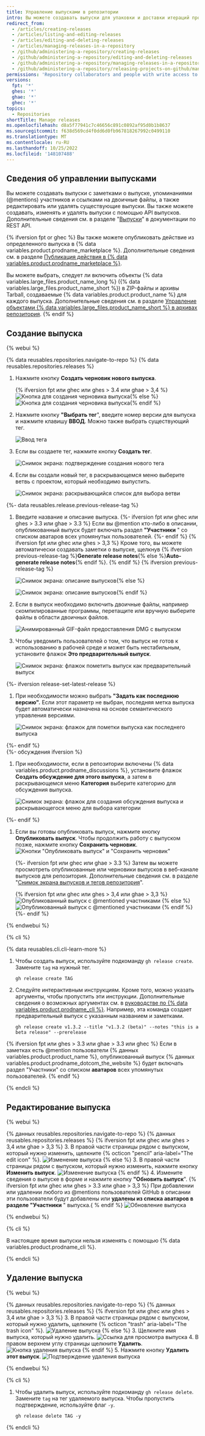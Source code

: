 ```yaml
---
title: Управление выпусками в репозитории
intro: Вы можете создавать выпуски для упаковки и доставки итераций проекта пользователям.
redirect_from:
  - /articles/creating-releases
  - /articles/listing-and-editing-releases
  - /articles/editing-and-deleting-releases
  - /articles/managing-releases-in-a-repository
  - /github/administering-a-repository/creating-releases
  - /github/administering-a-repository/editing-and-deleting-releases
  - /github/administering-a-repository/managing-releases-in-a-repository
  - /github/administering-a-repository/releasing-projects-on-github/managing-releases-in-a-repository
permissions: 'Repository collaborators and people with write access to a repository can create, edit, and delete a release.'
versions:
  fpt: '*'
  ghes: '*'
  ghae: '*'
  ghec: '*'
topics:
  - Repositories
shortTitle: Manage releases
ms.openlocfilehash: d8a5f77941c7c46656c891c0892af95d0b1b8637
ms.sourcegitcommit: f638d569cd4f0dd6d0fb967818267992c0499110
ms.translationtype: MT
ms.contentlocale: ru-RU
ms.lasthandoff: 10/25/2022
ms.locfileid: '148107488'
---
```

## Сведения об управлении выпусками

Вы можете создавать выпуски с заметками о выпуске, упоминаниями (@mentions) участников и ссылками на двоичные файлы, а также редактировать или удалять существующие выпуски. Вы также можете создавать, изменять и удалять выпуски с помощью API выпусков. Дополнительные сведения см. в разделе "[Выпуски](/rest/releases/releases)" в документации по REST API.

{% ifversion fpt or ghec %} Вы также можете опубликовать действие из определенного выпуска в {% data variables.product.prodname_marketplace %}. Дополнительные сведения см. в разделе [Публикация действия в {% data variables.product.prodname_marketplace %}](/actions/creating-actions/publishing-actions-in-github-marketplace).

Вы можете выбрать, следует ли включить объекты {% data variables.large_files.product_name_long %} ({% data variables.large_files.product_name_short %}) в ZIP-файлы и архивы Tarball, создаваемые {% data variables.product.product_name %} для каждого выпуска. Дополнительные сведения см. в разделе [Управление объектами {% data variables.large_files.product_name_short %} в архивах репозитория](/github/administering-a-repository/managing-git-lfs-objects-in-archives-of-your-repository).
{% endif %}

## Создание выпуска

{% webui %}

{% data reusables.repositories.navigate-to-repo %} {% data reusables.repositories.releases %}
1. Нажмите кнопку **Создать черновик нового выпуска**.

   {% ifversion fpt или ghec или ghes > 3.4 или ghae > 3,4 %}![Кнопка для создания черновика выпуска](/assets/images/help/releases/draft-release-button-with-search.png){% else %}![Кнопка для создания черновика выпуска](/assets/images/help/releases/draft_release_button.png){% endif %}
1. Нажмите кнопку **"Выбрать тег**", введите номер версии для выпуска и нажмите клавишу **ВВОД**. Можно также выбрать существующий тег.

   ![Ввод тега](/assets/images/help/releases/releases-tag-create.png)
1. Если вы создаете тег, нажмите кнопку **Создать тег**.

   ![Снимок экрана: подтверждение создания нового тега](/assets/images/help/releases/releases-tag-create-confirm.png)
   
1. Если вы создали новый тег, в раскрывающемся меню выберите ветвь с проектом, который необходимо выпустить.

   
   ![Снимок экрана: раскрывающийся список для выбора ветви](/assets/images/help/releases/releases-choose-branch.png)

   

{%- data reusables.release.previous-release-tag %}
1. Введите название и описание выпуска.
   {%- ifversion fpt или ghec или ghes > 3.3 или ghae > 3.3 %} Если вы @mention кто-либо в описании, опубликованный выпуск будет включать раздел **"Участники** " со списком аватаров всех упомянутых пользователей.
   {%- endif %} {% ifversion fpt или ghec или ghes > 3,3 %} Кроме того, вы можете автоматически создавать заметки о выпуске, щелкнув {% ifversion previous-release-tag %}**Generate release notes**{% else %}**Auto-generate release notes**{% endif %}. {% endif %} {% ifversion previous-release-tag %}

   ![Снимок экрана: описание выпусков](/assets/images/help/releases/releases_description_auto.png){% else %}

   ![Снимок экрана: описание выпусков](/assets/images/enterprise/3.5/releases/releases_description_auto.png){% endif %}

1. Если в выпуск необходимо включить двоичные файлы, например скомпилированные программы, перетащите или вручную выберите файлы в области двоичных файлов.

   ![Анимированный GIF-файл предоставления DMG с выпуском](/assets/images/help/releases/releases_adding_binary.gif)

1. Чтобы уведомить пользователей о том, что выпуск не готов к использованию в рабочей среде и может быть нестабильным, установите флажок **Это предварительный выпуск**.

   ![Снимок экрана: флажок пометить выпуск как предварительный выпуск](/assets/images/help/releases/prerelease_checkbox.png)

{%- ifversion release-set-latest-release %} 
1. При необходимости можно выбрать **"Задать как последнюю версию".** Если этот параметр не выбран, последняя метка выпуска будет автоматически назначена на основе семантического управления версиями.

   ![Снимок экрана: флажок для пометки выпуска как последнего выпуска](/assets/images/help/releases/latest-release-checkbox.png)

{%- endif %}  
{%- обсуждения ifversion %}
1. При необходимости, если в репозитории включены {% data variables.product.prodname_discussions %}, установите флажок **Создать обсуждение для этого выпуска**, а затем в раскрывающемся меню **Категория** выберите категорию для обсуждения выпуска.

   ![Снимок экрана: флажок для создания обсуждения выпуска и раскрывающегося меню для выбора категории](/assets/images/help/releases/create-release-discussion.png)

{%- endif %}
1. Если вы готовы опубликовать выпуск, нажмите кнопку **Опубликовать выпуск**. Чтобы продолжить работу с выпуском позже, нажмите кнопку **Сохранить черновик**.
   ![Кнопки "Опубликовать выпуск" и "Сохранить черновик"](/assets/images/help/releases/release_buttons.png)

   {%- ifversion fpt или ghec или ghae > 3.3 %} Затем вы можете просмотреть опубликованные или черновики выпусков в веб-канале выпусков для репозитория. Дополнительные сведения см. в разделе "[Снимок экрана выпусков и тегов репозитория](/github/administering-a-repository/releasing-projects-on-github/viewing-your-repositorys-releases-and-tags)".

   {% ifversion fpt или ghec или ghes > 3,4 или ghae > 3,3 %} ![ Опубликованный выпуск с @mentioned участниками](/assets/images/help/releases/refreshed-releases-overview-with-contributors.png) {% else %} ![Опубликованный выпуск с @mentioned участниками](/assets/images/help/releases/releases-overview-with-contributors.png) {% endif %} {%- endif %}

{% endwebui %}

{% cli %}

{% data reusables.cli.cli-learn-more %}

1. Чтобы создать выпуск, используйте подкоманду `gh release create`. Замените `tag` на нужный тег.

   ```shell
   gh release create TAG
   ```

2. Следуйте интерактивным инструкциям. Кроме того, можно указать аргументы, чтобы пропустить эти инструкции. Дополнительные сведения о возможных аргументах см. в [руководстве по {% data variables.product.prodname_cli %}](https://cli.github.com/manual/gh_release_create). Например, эта команда создает предварительный выпуск с указанным названием и заметками.

   ```shell
   gh release create v1.3.2 --title "v1.3.2 (beta)" --notes "this is a beta release" --prerelease
   ```
{% ifversion fpt или ghes > 3.3 или ghae > 3.3 или ghec %} Если в заметках есть @mention пользователи {% данных variables.product.product_name %}, опубликованный выпуск {% данных variables.product.prodname_dotcom_the_website %} будет включать раздел "Участники" со списком **аватаров** всех упомянутых пользователей.
{% endif %}

{% endcli %}

## Редактирование выпуска

{% webui %}

{% данных reusables.repositories.navigate-to-repo %} {% данных reusables.repositories.releases %} {% ifversion fpt или ghec или ghes > 3,4 или ghae > 3,3 %}
3. В правой части страницы рядом с выпуском, который нужно изменить, щелкните {% octicon "pencil" aria-label="The edit icon" %}.
  ![Изменение выпуска](/assets/images/help/releases/edit-release-pencil.png) {% else %}
3. В правой части страницы рядом с выпуском, который нужно изменить, нажмите кнопку **Изменить выпуск**.
  ![Изменение выпуска](/assets/images/help/releases/edit-release.png) {% endif %}
4. Измените сведения о выпуске в форме и нажмите кнопку **"Обновить выпуск**". {% ifversion fpt или ghec или ghes > 3.3 или ghae > 3,3 %} При добавлении или удалении любого из @mentions пользователей GitHub в описании эти пользователи будут добавлены или **удалены из списка аватаров в разделе "Участники** " выпуска.{ % endif %} ![Обновление выпуска](/assets/images/help/releases/update-release.png)

{% endwebui %}

{% cli %}

В настоящее время выпуски нельзя изменять с помощью {% data variables.product.prodname_cli %}.

{% endcli %}

## Удаление выпуска

{% webui %}

{% данных reusables.repositories.navigate-to-repo %} {% данных reusables.repositories.releases %} {% ifversion fpt или ghec или ghes > 3,4 или ghae > 3,3 %}
3. В правой части страницы рядом с выпуском, который нужно удалить, щелкните {% octicon "trash" aria-label="The trash icon" %}.
  ![Удаление выпуска](/assets/images/help/releases/delete-release-trash.png) {% else %}
3. Щелкните имя выпуска, который нужно удалить.
  ![Ссылка для просмотра выпуска](/assets/images/help/releases/release-name-link.png)
4. В правом верхнем углу страницы щелкните **Удалить**.
  ![Кнопка удаления выпуска](/assets/images/help/releases/delete-release.png) {% endif %}
5. Нажмите кнопку **Удалить этот выпуск**.
  ![Подтверждение удаления выпуска](/assets/images/help/releases/confirm-delete-release.png)

{% endwebui %}

{% cli %}

1. Чтобы удалить выпуск, используйте подкоманду `gh release delete`. Замените `tag` на тег удаляемого выпуска. Чтобы пропустить подтверждение, используйте флаг `-y`.

   ```shell
   gh release delete TAG -y
   ```

{% endcli %}
